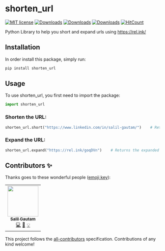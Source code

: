 # shorten_url
<!-- ALL-CONTRIBUTORS-BADGE:START - Do not remove or modify this section -->
[![MIT license](https://img.shields.io/badge/License-MIT-blue.svg)](https://lbesson.mit-license.org/)
[![Downloads](https://pepy.tech/badge/shorten-url)](https://pepy.tech/project/shorten-url)
[![Downloads](https://pepy.tech/badge/shorten-url/month)](https://pepy.tech/project/shorten-url/month)
[![Downloads](https://pepy.tech/badge/shorten-url/week)](https://pepy.tech/project/shorten-url/week)
[![HitCount](http://hits.dwyl.com/Quarantine-Projects/shorten_url.svg)](http://hits.dwyl.com/Quarantine-Projects/shorten_url)
<!-- ALL-CONTRIBUTORS-BADGE:END -->

Python Library to help you short and expand urls using https://rel.ink/

## Installation

In order install this package, simply run:

```bash
pip install shorten_url
```

## Usage

To use shorten_url, you first need to import the package:

```python
import shorten_url
```

### Shorten the URL:

```python
shorten_url.short("https://www.linkedin.com/in/salil-gautam/")    # Returns the shortened URL.
```

### Expand the URL:

```python
shorten_url.expand("https://rel.ink/goqDVn")    # Returns the expanded URL.
```




## Contributors ✨

Thanks goes to these wonderful people ([emoji key](https://allcontributors.org/docs/en/emoji-key)):

<!-- ALL-CONTRIBUTORS-LIST:START - Do not remove or modify this section -->
<!-- prettier-ignore-start -->
<!-- markdownlint-disable -->
<table>
  <tr>
    <td align="center"><a href="https://github.com/salil-gtm"><img src="https://avatars2.githubusercontent.com/u/18382251?v=4" width="100px;" alt=""/><br /><sub><b>Salil Gautam</b></sub></a><br /><a href="https://github.com/Quarantine-Projects/shorten_url/commits?author=salil-gtm" title="Code">💻</a> <a href="https://github.com/Quarantine-Projects/shorten_url/commits?author=salil-gtm" title="Documentation">📖</a> <a href="#example-salil-gtm" title="Examples">💡</a></td>
  </tr>
</table>

<!-- markdownlint-enable -->
<!-- prettier-ignore-end -->
<!-- ALL-CONTRIBUTORS-LIST:END -->

This project follows the [all-contributors](https://github.com/all-contributors/all-contributors) specification. Contributions of any kind welcome!
